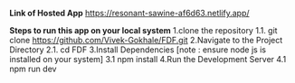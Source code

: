**Link of Hosted App**
https://resonant-sawine-af6d63.netlify.app/

**Steps to run this app on your local system** 
1.clone the repository
  1.1. git clone https://github.com/Vivek-Gokhale/FDF.git
2.Navigate to the Project Directory
  2.1. cd FDF
3.Install Dependencies [note : ensure node js is installed on your system]
  3.1 npm install
4.Run the Development Server
  4.1 npm run dev

